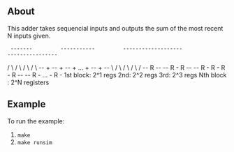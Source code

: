 About
--
This adder takes sequencial inputs and outputs the sum of the most recent N inputs given.

     -------         -----------         -------------------               ----------------
   /         \     /             \     /                     \           /                  \ 
--            + --                + --                        + ... + --                     + --
   \         /     \             /     \                     /           \                  /
     -- R --         -- R - R --         -- R - R - R - R --               -- R - ... - R -
1st block: 2^1 regs   2nd: 2^2 regs         3rd: 2^3 regs               Nth block : 2^N registers

Example
--
To run the example:
  1. `make`
  2. `make runsim` 

